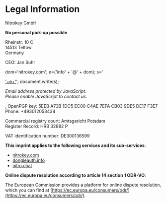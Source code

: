 Legal Information
=================

Nitrokey GmbH

**No personal pick-up possible**

Rheinstr. 10 C  
14513 Teltow  
Germany

CEO: Jan Suhr

dom='nitrokey.com'; e=('info' + '@' + dom); s='<p><a href="mailto:'+e+'">'+e+'</a>'; document.write(s);

_Email address protected by JavaScript.  
Please enable JavaScript to contact us._

, OpenPGP key: 5EEB A73B 1DC5 EC00 C4AE 7EFA CB03 9DE5 DE17 F3E7  
Phone: +493012053434

Commercial registry court: Amtsgericht Potsdam  
Register Record: HRB 32882 P

VAT identification number: DE300136599

**This imprint applies to the following services and its sub-services**:

*   [nitrokey.com](https://www.nitrokey.com/)
*   [dongleauth.info](https://www.dongleauth.info/)
*   [nitro.chat](https://nitro.chat/)

**Online dispute resolution according to article 14 section 1 ODR-VO**:

The European Commission provides a platform for online dispute resolution, which you can find at [https://ec.europa.eu/consumers/odr/](https://ec.europa.eu/consumers/odr/).